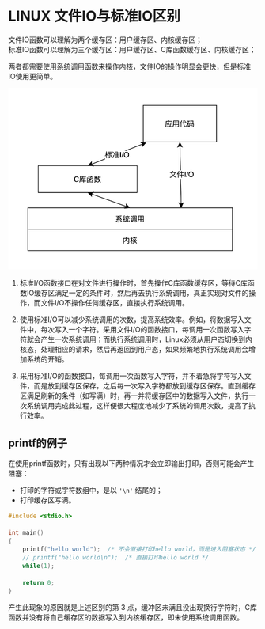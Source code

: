 # LINUX 文件IO与标准IO区别

文件IO函数可以理解为两个缓存区：用户缓存区、内核缓存区；  
标准IO函数可以理解为三个缓存区：用户缓存区、C库函数缓存区、内核缓存区；

两者都需要使用系统调用函数来操作内核，文件IO的操作明显会更快，但是标准IO使用更简单。

![文件IO和标准IO对比](png/%E6%96%87%E4%BB%B6IO%E5%92%8C%E6%A0%87%E5%87%86IO%E5%AF%B9%E6%AF%94.png)

1. 标准I/O函数接口在对文件进行操作时，首先操作C库函数缓存区，等待C库函数IO缓存区满足一定的条件时，然后再去执行系统调用，真正实现对文件的操作，而文件I/O不操作任何缓存区，直接执行系统调用。

2. 使用标准I/O可以减少系统调用的次数，提高系统效率。例如，将数据写入文件中，每次写入一个字符。采用文件I/O的函数接口，每调用一次函数写入字符就会产生一次系统调用；而执行系统调用时，Linux必须从用户态切换到内核态，处理相应的请求，然后再返回到用户态，如果频繁地执行系统调用会增加系统的开销。

3. 采用标准I/O的函数接口，每调用一次函数写入字符，并不着急将字符写入文件，而是放到缓存区保存，之后每一次写入字符都放到缓存区保存。直到缓存区满足刷新的条件（如写满）时，再一并将缓存区中的数据写入文件，执行一次系统调用完成此过程，这样便很大程度地减少了系统的调用次数，提高了执行效率。


## printf的例子

在使用printf函数时，只有出现以下两种情况才会立即输出打印，否则可能会产生阻塞：
- 打印的字符或字符数组中，是以 `'\n'` 结尾的；
- 打印缓存区写满。

```c
#include <stdio.h>

int main()
{
    printf("hello world");  /* 不会直接打印hello world，而是进入阻塞状态 */
    // printf("hello world\n");  /* 直接打印hello world */
    while(1);

    return 0;
}

```

产生此现象的原因就是上述区别的第 3 点，缓冲区未满且没出现换行字符时，C库函数并没有将自己缓存区的数据写入到内核缓存区，即未使用系统调用函数。